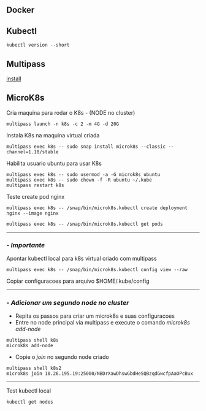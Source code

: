 ## Docker

## Kubectl

```
kubectl version --short
```

## Multipass
[install](multipass.md)

## MicroK8s
Cria maquina para rodar o K8s - (NODE no cluster)
```
multipass launch -n k8s -c 2 -m 4G -d 20G
```

Instala K8s na maquina virtual criada
```
multipass exec k8s -- sudo snap install microk8s --classic --channel=1.18/stable
```

Habilita usuario ubuntu para usar K8s
```
multipass exec k8s -- sudo usermod -a -G microk8s ubuntu
multipass exec k8s -- sudo chown -f -R ubuntu ~/.kube
multipass restart k8s
```

Teste create pod nginx
```
multipass exec k8s -- /snap/bin/microk8s.kubectl create deployment nginx --image nginx

multipass exec k8s -- /snap/bin/microk8s.kubectl get pods
```

----
### - _Importante_

Apontar kubectl local para k8s virtual criado com multipass
```
multipass exec k8s -- /snap/bin/microk8s.kubectl config view --raw
```
Copiar configuracoes para arquivo $HOME/.kube/config

---

### - _Adicionar um segundo node no cluster_

 - Repita os passos para criar um microk8s e suas configuracoes
 - Entre no node principal via multipass e execute o comando _microk8s add-node_
```
multipass shell k8s
microk8s add-node
```
 - Copie o _join_ no segundo node criado  
```
multipass shell k8s2
microk8s join 10.26.195.19:25000/NBDrXawDhswGbdHeSQBzqdGwcfpAaOPcBux
```

---

Test kubectl local
```
kubectl get nodes
```


